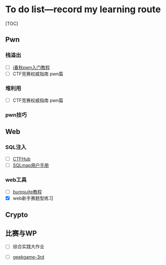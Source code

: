# To do list—record my learning route

[TOC]



## Pwn

### 栈溢出

- [ ] [i春秋pwn入门教程](https://zhuanlan.zhihu.com/p/84050456)
- [ ] CTF竞赛权威指南 pwn篇

### 堆利用

- [ ] CTF竞赛权威指南 pwn篇

### pwn技巧

## Web

### SQL注入

- [ ] [CTFHub](https://blog.csdn.net/qq_41901122/article/details/127973109?spm=1001.2014.3001.5506)
- [ ] [SQLmap用户手册](http://drops.xmd5.com/static/drops/tips-143.html)

### web工具

- [ ] [burpsuite教程](http://drops.xmd5.com/static/drops/tools-1548.html)
- [x] web新手赛题型练习

## Crypto

## 比赛与WP

- [ ] 综合实践大作业

- [ ] [geekgame-3rd](https://github.com/PKU-GeekGame/geekgame-3rd)
